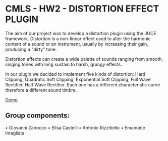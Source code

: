 # CMLS - HW2 - DISTORTION EFFECT PLUGIN

The aim of our project was to develop a distortion plugin using the JUCE framework.
Distortion is a non-linear effect used to alter the harmonic content of a sound or an instrument, usually by increasing their gain, producing a "dirty" tone.
	
Distortion effects can create a wide palette of sounds ranging from smooth, singing tones with long sustain to harsh, grungy effects.
	
In our plugin we decided to implement five kinds of distortion: Hard Clipping, Quadratic Soft Clipping, Exponential Soft Clipping, Full Wave Rectifier, Half Wave Rectifier. Each one has a different characteristic curve therefore a different sound timbre.

[Demo](https://www.youtube.com/watch?v=nQth8Msc8OU)



## Group components:
•	Giovanni Zanocco
•	Elisa Castelli
•	Antonio Rizzitiello
•	Emanuele Intagliata
